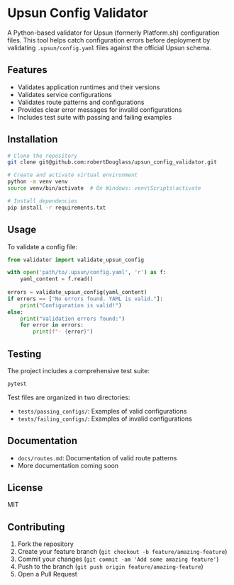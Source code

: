 # Upsun Config Validator

A Python-based validator for Upsun (formerly Platform.sh) configuration files. This tool helps catch configuration errors before deployment by validating `.upsun/config.yaml` files against the official Upsun schema.

## Features

- Validates application runtimes and their versions
- Validates service configurations
- Validates route patterns and configurations
- Provides clear error messages for invalid configurations
- Includes test suite with passing and failing examples

## Installation

```bash
# Clone the repository
git clone git@github.com:robertDouglass/upsun_config_validator.git

# Create and activate virtual environment
python -m venv venv
source venv/bin/activate  # On Windows: venv\Scripts\activate

# Install dependencies
pip install -r requirements.txt
```

## Usage

To validate a config file:

```python
from validator import validate_upsun_config

with open('path/to/.upsun/config.yaml', 'r') as f:
    yaml_content = f.read()
    
errors = validate_upsun_config(yaml_content)
if errors == ["No errors found. YAML is valid."]:
    print("Configuration is valid!")
else:
    print("Validation errors found:")
    for error in errors:
        print(f"- {error}")
```

## Testing

The project includes a comprehensive test suite:

```bash
pytest
```

Test files are organized in two directories:
- `tests/passing_configs/`: Examples of valid configurations
- `tests/failing_configs/`: Examples of invalid configurations

## Documentation

- `docs/routes.md`: Documentation of valid route patterns
- More documentation coming soon

## License

MIT

## Contributing

1. Fork the repository
2. Create your feature branch (`git checkout -b feature/amazing-feature`)
3. Commit your changes (`git commit -am 'Add some amazing feature'`)
4. Push to the branch (`git push origin feature/amazing-feature`)
5. Open a Pull Request